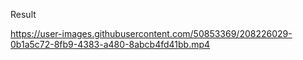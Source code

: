 Result

https://user-images.githubusercontent.com/50853369/208226029-0b1a5c72-8fb9-4383-a480-8abcb4fd41bb.mp4

